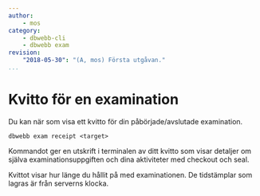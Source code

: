 ```yaml
---
author:
    - mos
category:
    - dbwebb-cli
    - dbwebb exam
revision:
    "2018-05-30": "(A, mos) Första utgåvan."
...
```

Kvitto för en examination
==================================

Du kan när som visa ett kvitto för din påbörjade/avslutade examination.

```text
dbwebb exam receipt <target>
```

Kommandot ger en utskrift i terminalen av ditt kvitto som visar detaljer om själva examinationsuppgiften och dina aktiviteter med checkout och seal.

Kvittot visar hur länge du hållit på med examinationen. De tidstämplar som lagras är från serverns klocka.
